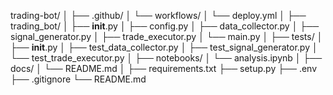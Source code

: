 <!-- Estructura de directorio del Proyecto -->
trading-bot/
│
├── .github/
│   └── workflows/
│       └── deploy.yml
│
├── trading_bot/
│   ├── __init__.py
│   ├── config.py
│   ├── data_collector.py
│   ├── signal_generator.py
│   ├── trade_executor.py
│   └── main.py
│
├── tests/
│   ├── __init__.py
│   ├── test_data_collector.py
│   ├── test_signal_generator.py
│   └── test_trade_executor.py
│
├── notebooks/
│   └── analysis.ipynb
│
├── docs/
│   └── README.md
│
├── requirements.txt
├── setup.py
├── .env
├── .gitignore
└── README.md
